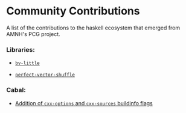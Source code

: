 Community Contributions
=======================

A list of the contributions to the haskell ecosystem that emerged from AMNH's PCG project.


### Libraries:

  * [`bv-little`][bv-little]

  * [`perfect-vector-shuffle`][perfect-vector-shuffle]


### Cabal:

  * [Addition of `cxx-options` and `cxx-sources` buildinfo flags][cabal-cxx]


[bv-little]: http://hackage.haskell.org/package/bv-little
[perfect-vector-shuffle]: http://hackage.haskell.org/package/perfect-vector-shuffle
[cabal-cxx]: https://github.com/haskell/cabal/pull/4810